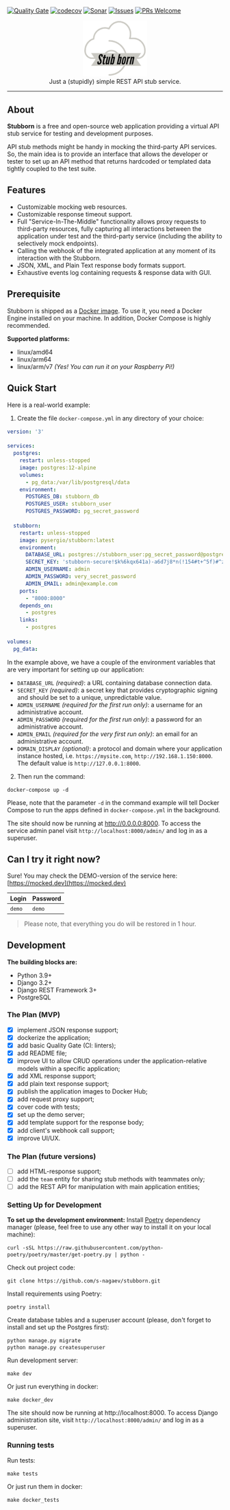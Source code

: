 [![Quality Gate](https://github.com/s-nagaev/stubborn/actions/workflows/main.yml/badge.svg)](https://github.com/s-nagaev/stubborn/actions/workflows/main.yml)
[![codecov](https://codecov.io/gh/s-nagaev/stubborn/branch/main/graph/badge.svg?token=CVVP1BEH9P)](https://codecov.io/gh/s-nagaev/stubborn)
[![Sonar](https://img.shields.io/sonar/quality_gate/s-nagaev_stubborn/main?label=Sonar%20QG&server=https%3A%2F%2Fsonarcloud.io)](https://sonarcloud.io/project/overview?id=s-nagaev_stubborn)
[![Issues](https://img.shields.io/github/issues/s-nagaev/stubborn)](https://github.com/s-nagaev/stubborn/issues/new)
[![PRs Welcome](https://img.shields.io/badge/PRs-welcome-brightgreen.svg)](https://github.com/s-nagaev/stubborn/pulls)
<p align="center">
  <img width=150 src="https://github.com/s-nagaev/stubborn/raw/main/docs/logo.png" alt="logo">
  <br>
Just a (stupidly) simple REST API stub service.
</p>

* * *

## About
**Stubborn** is a free and open-source web application providing a virtual API stub service for testing and 
development purposes.

API stub methods might be handy in mocking the third-party API services. So, the main idea is to provide an interface 
that allows the developer or tester to set up an API method that returns hardcoded or templated data tightly coupled 
to the test suite.

## Features
- Customizable mocking web resources.
- Customizable response timeout support.
- Full "Service-In-The-Middle" functionality allows proxy requests to third-party resources, fully capturing all 
interactions between the application under test and the third-party service (including the ability to selectively 
mock endpoints).
- Calling the webhook of the integrated application at any moment of its interaction with the Stubborn.
- JSON, XML, and Plain Text response body formats support.
- Exhaustive events log containing requests & response data with GUI.

## Prerequisite
Stubborn is shipped as a [Docker image](https://hub.docker.com/r/pysergio/stubborn). 
To use it, you need a Docker Engine installed on your machine. In addition, Docker Compose is highly recommended.

**Supported platforms:**
- linux/amd64
- linux/arm64
- linux/arm/v7 *(Yes! You can run it on your Raspberry Pi!)*

## Quick Start
Here is a real-world example: 
1. Create the file `docker-compose.yml` in any directory of your choice:

```yaml
version: '3'

services:
  postgres:
    restart: unless-stopped
    image: postgres:12-alpine
    volumes:
      - pg_data:/var/lib/postgresql/data
    environment:
      POSTGRES_DB: stubborn_db
      POSTGRES_USER: stubborn_user
      POSTGRES_PASSWORD: pg_secret_password

  stubborn:
    restart: unless-stopped
    image: pysergio/stubborn:latest
    environment:
      DATABASE_URL: postgres://stubborn_user:pg_secret_password@postgres:5432/stubborn_db
      SECRET_KEY: 'stubborn-secure!$k%6kqx641a)-a6d7j8*n(!154#t+^5f)#^z5mjvlrf#u!'
      ADMIN_USERNAME: admin
      ADMIN_PASSWORD: very_secret_password
      ADMIN_EMAIL: admin@example.com
    ports:
      - "8000:8000"
    depends_on:
      - postgres
    links:
      - postgres

volumes:
  pg_data:
```

In the example above, we have a couple of the environment variables that are very important for setting up our 
application:
- `DATABASE_URL` *(required)*: a URL containing database connection data. 
- `SECRET_KEY` *(required)*: a secret key that provides cryptographic signing and should be set to a unique, 
unpredictable value.
- `ADMIN_USERNAME` *(required for the first run only)*: a username for an administrative account.
- `ADMIN_PASSWORD` *(required for the first run only)*: a password for an administrative account.
- `ADMIN_EMAIL` *(required for the very first run only)*: an email for an administrative account.
- `DOMAIN_DISPLAY` *(optional)*: a protocol and domain where your application instance hosted, i.e. 
`https://mysite.com`, `http://192.168.1.150:8000`. The default value is `http://127.0.0.1:8000`.

2. Then run the command:
```shell
docker-compose up -d
```
Please, note that the parameter `-d` in the command example will tell Docker Compose to run the apps defined in
`docker-compose.yml` in the background.

The site should now be running at http://0.0.0.0:8000. To access the service admin panel visit 
`http://localhost:8000/admin/` and log in as a superuser.

## Can I try it right now?
Sure! You may check the DEMO-version of the service here: [https://mocked.dev](https://mocked.dev)

| Login  | Password |
|--------|----------|
| `demo` | `demo`   |

> Please note, that everything you do will be restored in 1 hour. 

## Development

**The building blocks are:**
- Python 3.9+
- Django 3.2+
- Django REST Framework 3+
- PostgreSQL

### The Plan (MVP)
- [x] implement JSON response support;
- [x] dockerize the application;
- [x] add basic Quality Gate (CI: linters);
- [x] add README file;
- [x] improve UI to allow CRUD operations under the application-relative models within a specific application;
- [x] add XML response support;
- [x] add plain text response support;
- [x] publish the application images to Docker Hub;
- [x] add request proxy support;
- [x] cover code with tests;
- [x] set up the demo server;
- [x] add template support for the response body;
- [x] add client's webhook call support;
- [x] improve UI/UX.

### The Plan (future versions)
- [ ] add HTML-response support;
- [ ] add the `team` entity for sharing stub methods with teammates only;
- [ ] add the REST API for manipulation with main application entities;

### Setting Up for Development
**To set up the development environment:**
Install [Poetry](https://python-poetry.org/) dependency manager (please, feel free to use any other way to install it
on your local machine):
```shell
curl -sSL https://raw.githubusercontent.com/python-poetry/poetry/master/get-poetry.py | python -
```

Check out project code:
```shell
git clone https://github.com/s-nagaev/stubborn.git
```

Install requirements using Poetry:
```shell
poetry install
```

Create database tables and a superuser account (please, don't forget to install and set up the Postgres first):
```shell
python manage.py migrate
python manage.py createsuperuser
```

Run development server:
```shell
make dev
```

Or just run everything in docker:
```shell
make docker_dev
```

The site should now be running at http://localhost:8000. To access Django administration site, 
visit `http://localhost:8000/admin/` and log in as a superuser.

### Running tests
Run tests:
```shell
make tests
```
Or just run them in docker:
```shell
make docker_tests
```